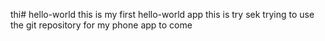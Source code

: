 thi# hello-world
this is my first hello-world app
this is try sek trying to use the git repository for my phone app to come
